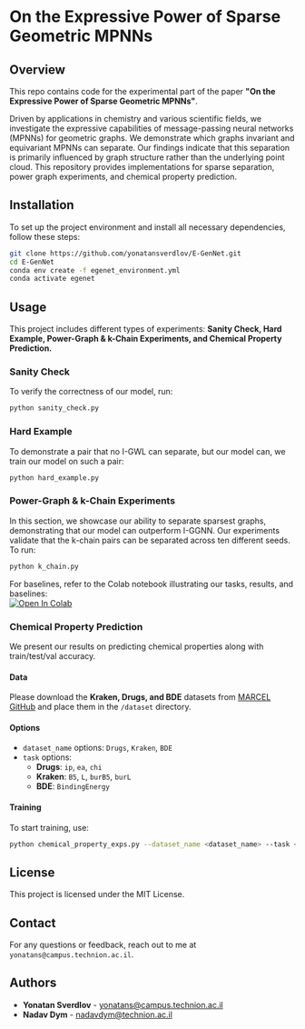 # **On the Expressive Power of Sparse Geometric MPNNs**  

## **Overview**  

This repo contains code for the experimental part of the paper **"On the Expressive Power of Sparse Geometric MPNNs"**.  

Driven by applications in chemistry and various scientific fields, we investigate the expressive capabilities of message-passing neural networks (MPNNs) for geometric graphs. We demonstrate which graphs invariant and equivariant MPNNs can separate. Our findings indicate that this separation is primarily influenced by graph structure rather than the underlying point cloud. This repository provides implementations for sparse separation, power graph experiments, and chemical property prediction.  

## **Installation**  

To set up the project environment and install all necessary dependencies, follow these steps:  

```bash
git clone https://github.com/yonatansverdlov/E-GenNet.git
cd E-GenNet
conda env create -f egenet_environment.yml
conda activate egenet
```

## **Usage**  

This project includes different types of experiments: **Sanity Check, Hard Example, Power-Graph & k-Chain Experiments, and Chemical Property Prediction.**  

### **Sanity Check**  
To verify the correctness of our model, run:  
```bash
python sanity_check.py
```

### **Hard Example**  
To demonstrate a pair that no I-GWL can separate, but our model can, we train our model on such a pair:  
```bash
python hard_example.py
```

### **Power-Graph & k-Chain Experiments**  
In this section, we showcase our ability to separate sparsest graphs, demonstrating that our model can outperform I-GGNN. Our experiments validate that the k-chain pairs can be separated across ten different seeds. To run:  
```bash
python k_chain.py
```
For baselines, refer to the Colab notebook illustrating our tasks, results, and baselines:  
[![Open In Colab](https://colab.research.google.com/assets/colab-badge.svg)](https://colab.research.google.com/github/yonatansverdlov/E-GenNet/blob/master/k_chains_baselines.ipynb)

### **Chemical Property Prediction**  
We present our results on predicting chemical properties along with train/test/val accuracy.  

#### **Data**  
Please download the **Kraken, Drugs, and BDE** datasets from [MARCEL GitHub](https://github.com/SXKDZ/MARCEL) and place them in the `/dataset` directory.  

#### **Options**  
- `dataset_name` options: `Drugs`, `Kraken`, `BDE`  
- `task` options:  
  - **Drugs**: `ip`, `ea`, `chi`  
  - **Kraken**: `B5`, `L`, `burB5`, `burL`  
  - **BDE**: `BindingEnergy`  

#### **Training**  
To start training, use:  
```bash
python chemical_property_exps.py --dataset_name <dataset_name> --task <task>
```

## **License**  

This project is licensed under the MIT License.  

## **Contact**  

For any questions or feedback, reach out to me at `yonatans@campus.technion.ac.il`.  

## **Authors**  

- **Yonatan Sverdlov** - yonatans@campus.technion.ac.il  
- **Nadav Dym** - nadavdym@technion.ac.il  


